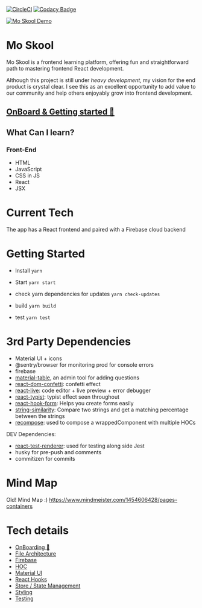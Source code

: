 
[![CircleCI](https://circleci.com/gh/moskool/moskool-react-app.svg?style=svg&circle-token=25e17fbacf3e095631aba484af8169e19df89031)](https://moskool.com)
[![Codacy Badge](https://api.codacy.com/project/badge/Grade/0b57ecbebd9b431c8071e0e42fb89b7b)](https://www.codacy.com?utm_source=github.com&amp;utm_medium=referral&amp;utm_content=mo-sharif/MoSkool&amp;utm_campaign=Badge_Grade)

[![Mo Skool Demo](demos/moskool_demo.gif)](https://moskool.com)

# Mo Skool

Mo Skool is a frontend learning platform, offering fun and straightforward path to mastering frontend React development.

Although this project is still under _heavy development_, my vision for the end product is crystal clear. I see this as an excellent opportunity to add value to our community and help others enjoyably grow into frontend development.

## [OnBoard & Getting started 🚀](docs/ONBOARDING.md)

## What Can I learn?

### Front-End

- HTML
- JavaScript
- CSS in JS
- React
- JSX

# Current Tech

The app has a React frontend and paired with a Firebase cloud backend

# Getting Started

- Install `yarn`
- Start `yarn start`

- check yarn dependencies for updates `yarn check-updates`
- build `yarn build`
- test `yarn test`

# 3rd Party Dependencies

- Material UI + icons
- @sentry/browser for monitoring prod for console errors
- firebase
- [material-table](https://material-table.com/#/), an admin tool for adding questions
- [react-dom-confetti](https://www.npmjs.com/package/react-dom-confetti): confetti effect
- [react-live](https://github.com/FormidableLabs/react-live): code editor + live preview + error debugger
- [react-typist](https://github.com/jstejada/react-typist): typist effect seen throughout
- [react-hook-form](https://react-hook-form.com/get-started): Helps you create forms easily
- [string-similarity](https://www.npmjs.com/package/string-similarity): Compare two strings and get a matching percentage between the strings
- [recompose](https://github.com/acdlite/recompose): used to compose a wrappedComponent with multiple HOCs

DEV Dependencies:

- [react-test-renderer](https://reactjs.org/docs/test-renderer.html): used for testing along side Jest
- husky for pre-push and comments
- commitizen for commits

# Mind Map

Old! Mind Map :) https://www.mindmeister.com/1454606428/pages-containers

# Tech details

- [OnBoarding 🚀](docs/ONBOARDING.md)
- [File Architecture](docs/ARCHITECTURE.md)
- [Firebase](docs/FIREBASE.md)
- [HOC](docs/HOC.md)
- [Material UI](docs/MATERIAL.md)
- [React Hooks](docs/REACT_HOOKS.md)
- [Store / State Management](docs/STORE.md)
- [Styling](docs/STYLING.md)
- [Testing](docs/TESTING.md)
